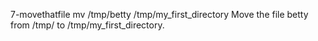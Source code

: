 7-movethatfile
mv /tmp/betty /tmp/my_first_directory
Move the file betty from /tmp/ to /tmp/my_first_directory.
